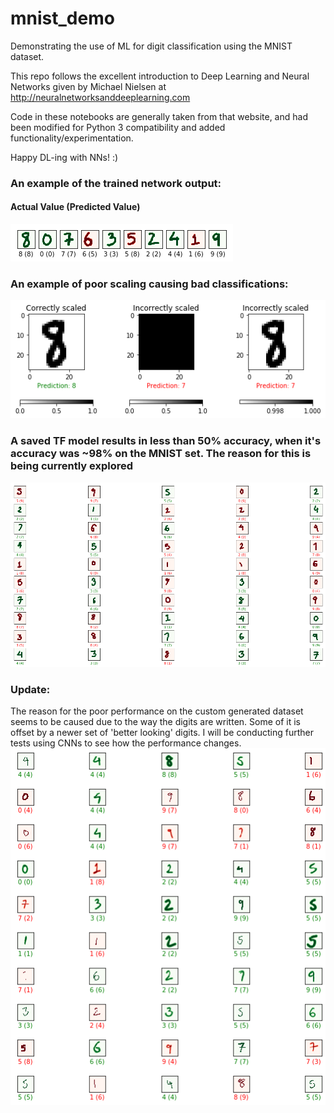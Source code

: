 # mnist_demo
Demonstrating the use of ML for digit classification using the MNIST dataset.

This repo follows the excellent introduction to Deep Learning and Neural Networks given by Michael Nielsen at http://neuralnetworksanddeeplearning.com

Code in these notebooks are generally taken from that website, and had been modified for Python 3 compatibility and added functionality/experimentation.

Happy DL-ing with NNs! :)

### An example of the trained network output:

#### Actual Value (Predicted Value)
![Using a TensorFlow trained network](mytest.png)

### An example of poor scaling causing bad classifications:
![Correctly (1) and incorrectly scaled images (2-3)](scalingtest.png)

### A saved TF model results in less than 50% accuracy, when it's accuracy was ~98% on the MNIST set. The reason for this is being currently explored
![TF model output on custom test set](big_test.png)

### Update:
The reason for the poor performance on the custom generated dataset seems to be caused due to the way the digits are written. Some of it is offset by a newer set of 'better looking' digits. I will be conducting further tests using CNNs to see how the performance changes.
![TF model output on updated custom test set](big_test2.png)
